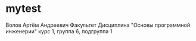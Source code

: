 # mytest
Волов
Артём
Андреевич
Факультет
Дисциплина "Основы программной инженерии" 
курс 1, группа 6, подгруппа 1
